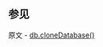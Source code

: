 ## 参见

原文 - [db.cloneDatabase()]( https://docs.mongodb.com/manual/reference/method/db.cloneDatabase/ )

